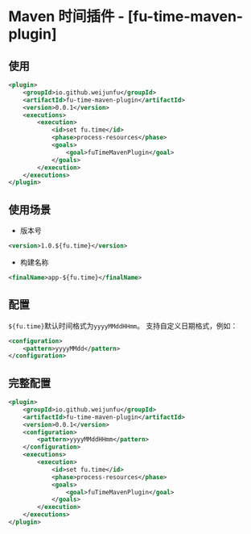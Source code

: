 
# Maven 时间插件 - [fu-time-maven-plugin]

## 使用
```xml
<plugin>
    <groupId>io.github.weijunfu</groupId>
    <artifactId>fu-time-maven-plugin</artifactId>
    <version>0.0.1</version>
    <executions>
        <execution>
            <id>set fu.time</id>
            <phase>process-resources</phase>
            <goals>
                <goal>fuTimeMavenPlugin</goal>
            </goals>
        </execution>
    </executions>
</plugin>
```

## 使用场景
+ 版本号
```xml
<version>1.0.${fu.time}</version>
```

+ 构建名称
```xml
<finalName>app-${fu.time}</finalName>
```

## 配置
`${fu.time}`默认时间格式为`yyyyMMddHHmm`。
支持自定义日期格式，例如：
```xml
<configuration>
    <pattern>yyyyMMdd</pattern>
</configuration>
```

## 完整配置
```xml
<plugin>
    <groupId>io.github.weijunfu</groupId>
    <artifactId>fu-time-maven-plugin</artifactId>
    <version>0.0.1</version>
    <configuration>
        <pattern>yyyyMMddHHmm</pattern>
    </configuration>
    <executions>
        <execution>
            <id>set fu.time</id>
            <phase>process-resources</phase>
            <goals>
                <goal>fuTimeMavenPlugin</goal>
            </goals>
        </execution>
    </executions>
</plugin>
```